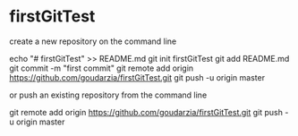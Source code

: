 # firstGitTest

create a new repository on the command line

echo "# firstGitTest" >> README.md
git init firstGitTest
git add README.md
git commit -m "first commit"
git remote add origin https://github.com/goudarzia/firstGitTest.git
git push -u origin master

or push an existing repository from the command line

git remote add origin https://github.com/goudarzia/firstGitTest.git
git push -u origin master
